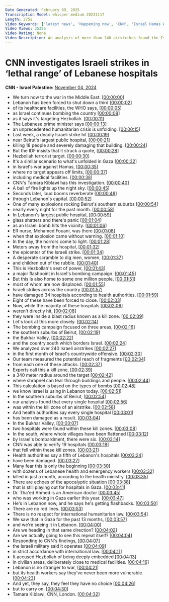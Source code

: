 ```yaml
---
Date Generated: February 09, 2025
Transcription Model: whisper medium 20231117
Length: 275s
Video Keywords: ['latest news', 'Happening now', 'CNN', 'Israel Hamas War', 'Benjamin Netanyahu', 'Israel War Cabinet', 'Hamas', 'Hezbollah', 'Gaza Strip', 'Gaza', 'Rafah', 'Lebanon', 'IDF', 'Israel Defense Forces', 'US-Supplied Weapons', 'Israel Military Aid', 'Hassan Nasrallah', 'Beirut', 'Iran', 'Iran Missile Strike', 'Tel Aviv', 'Ballistic Missile', 'Lebanon Hospitals', 'Christiane Amanpour', 'Amanpour', 'Tamara Qiblawi']
Video Views: 35395
Video Rating: None
Video Description: An analysis of more than 240 airstrikes found the Israeli military dropped bombs within a lethal range of 19 hospitals. Using maps and verified video, Tamara Qiblawi breaks this down.  #CNN #News
---
```


# CNN investigates Israeli strikes in ‘lethal range’ of Lebanese hospitals
**CNN - Israel Palestine:** [November 04, 2024](https://www.youtube.com/watch?v=jcDElSBE3to)
*  We turn now to the war in the Middle East. [[00:00:00](https://www.youtube.com/watch?v=jcDElSBE3to&t=0.0s)]
*  Lebanon has been forced to shut down a third [[00:00:02](https://www.youtube.com/watch?v=jcDElSBE3to&t=2.44s)]
*  of its healthcare facilities, the WHO says, [[00:00:05](https://www.youtube.com/watch?v=jcDElSBE3to&t=5.24s)]
*  as Israel continues bombing the country [[00:00:08](https://www.youtube.com/watch?v=jcDElSBE3to&t=8.540000000000001s)]
*  as it says it's targeting Hezbollah. [[00:00:11](https://www.youtube.com/watch?v=jcDElSBE3to&t=11.48s)]
*  The Lebanese prime minister says [[00:00:13](https://www.youtube.com/watch?v=jcDElSBE3to&t=13.76s)]
*  an unprecedented humanitarian crisis is unfolding. [[00:00:15](https://www.youtube.com/watch?v=jcDElSBE3to&t=15.280000000000001s)]
*  Last week, a deadly Israeli strike hit [[00:00:19](https://www.youtube.com/watch?v=jcDElSBE3to&t=19.02s)]
*  near Beirut's largest public hospital, [[00:00:21](https://www.youtube.com/watch?v=jcDElSBE3to&t=21.7s)]
*  killing 18 people and severely damaging that building. [[00:00:24](https://www.youtube.com/watch?v=jcDElSBE3to&t=24.6s)]
*  But the IDF insists that it struck a quote, [[00:00:28](https://www.youtube.com/watch?v=jcDElSBE3to&t=28.1s)]
*  Hezbollah terrorist target. [[00:00:30](https://www.youtube.com/watch?v=jcDElSBE3to&t=30.44s)]
*  It's a similar scenario to what's unfolded in Gaza [[00:00:32](https://www.youtube.com/watch?v=jcDElSBE3to&t=32.42s)]
*  in Israel's war against Hamas, [[00:00:35](https://www.youtube.com/watch?v=jcDElSBE3to&t=35.18s)]
*  where no target appears off limits, [[00:00:37](https://www.youtube.com/watch?v=jcDElSBE3to&t=37.160000000000004s)]
*  including medical facilities. [[00:00:38](https://www.youtube.com/watch?v=jcDElSBE3to&t=38.92s)]
*  CNN's Tamara Kiblawi has this investigation. [[00:00:40](https://www.youtube.com/watch?v=jcDElSBE3to&t=40.82s)]
*  A ball of fire lights up the night sky. [[00:00:45](https://www.youtube.com/watch?v=jcDElSBE3to&t=45.72s)]
*  Seconds later, loud booms reverberate [[00:00:48](https://www.youtube.com/watch?v=jcDElSBE3to&t=48.66s)]
*  through Lebanon's capital. [[00:00:52](https://www.youtube.com/watch?v=jcDElSBE3to&t=52.36s)]
*  One of many explosions rocking Beirut's southern suburbs [[00:00:54](https://www.youtube.com/watch?v=jcDElSBE3to&t=54.1s)]
*  nearly every night for the past month. [[00:00:58](https://www.youtube.com/watch?v=jcDElSBE3to&t=58.1s)]
*  In Lebanon's largest public hospital, [[00:00:59](https://www.youtube.com/watch?v=jcDElSBE3to&t=59.78s)]
*  glass shatters and there's panic [[00:01:04](https://www.youtube.com/watch?v=jcDElSBE3to&t=64.18s)]
*  as an Israeli bomb hits the vicinity. [[00:01:06](https://www.youtube.com/watch?v=jcDElSBE3to&t=66.18s)]
*  ER nurse, Mohamed Fouani, was there [[00:01:08](https://www.youtube.com/watch?v=jcDElSBE3to&t=68.78s)]
*  when that explosion came without warning. [[00:01:10](https://www.youtube.com/watch?v=jcDElSBE3to&t=70.82s)]
*  In the day, the horrors come to light. [[00:01:28](https://www.youtube.com/watch?v=jcDElSBE3to&t=88.5s)]
*  Meters away from the hospital, [[00:01:32](https://www.youtube.com/watch?v=jcDElSBE3to&t=92.74000000000001s)]
*  the epicenter of the Israeli strike. [[00:01:34](https://www.youtube.com/watch?v=jcDElSBE3to&t=94.74000000000001s)]
*  A desperate scramble to dig men, women, [[00:01:37](https://www.youtube.com/watch?v=jcDElSBE3to&t=97.94000000000001s)]
*  and children out of the rubble. [[00:01:40](https://www.youtube.com/watch?v=jcDElSBE3to&t=100.24000000000001s)]
*  This is Hezbollah's seat of power, [[00:01:43](https://www.youtube.com/watch?v=jcDElSBE3to&t=103.46000000000001s)]
*  a major flashpoint in Israel's bombing campaign. [[00:01:45](https://www.youtube.com/watch?v=jcDElSBE3to&t=105.38000000000001s)]
*  But this is also home to some one million people, [[00:01:51](https://www.youtube.com/watch?v=jcDElSBE3to&t=111.52000000000001s)]
*  most of whom are now displaced. [[00:01:55](https://www.youtube.com/watch?v=jcDElSBE3to&t=115.17999999999999s)]
*  Israeli strikes across the country [[00:01:57](https://www.youtube.com/watch?v=jcDElSBE3to&t=117.78s)]
*  have damaged 34 hospitals according to health authorities. [[00:01:59](https://www.youtube.com/watch?v=jcDElSBE3to&t=119.47999999999999s)]
*  Eight of these have been forced to close. [[00:02:03](https://www.youtube.com/watch?v=jcDElSBE3to&t=123.25999999999999s)]
*  Now, while the majority of these hospitals [[00:02:06](https://www.youtube.com/watch?v=jcDElSBE3to&t=126.06s)]
*  weren't directly hit, [[00:02:08](https://www.youtube.com/watch?v=jcDElSBE3to&t=128.26s)]
*  they were inside a blast radius known as a kill zone. [[00:02:09](https://www.youtube.com/watch?v=jcDElSBE3to&t=129.66s)]
*  Let's look at this more closely. [[00:02:14](https://www.youtube.com/watch?v=jcDElSBE3to&t=134.54s)]
*  The bombing campaign focused on three areas, [[00:02:16](https://www.youtube.com/watch?v=jcDElSBE3to&t=136.78s)]
*  the southern suburbs of Beirut, [[00:02:19](https://www.youtube.com/watch?v=jcDElSBE3to&t=139.98s)]
*  the Bukhar Valley, [[00:02:22](https://www.youtube.com/watch?v=jcDElSBE3to&t=142.34s)]
*  and the country south which borders Israel. [[00:02:24](https://www.youtube.com/watch?v=jcDElSBE3to&t=144.04000000000002s)]
*  We analyzed over 240 Israeli airstrikes [[00:02:27](https://www.youtube.com/watch?v=jcDElSBE3to&t=147.34s)]
*  in the first month of Israel's countrywide offensive. [[00:02:30](https://www.youtube.com/watch?v=jcDElSBE3to&t=150.22s)]
*  Our team measured the potential reach of fragments [[00:02:34](https://www.youtube.com/watch?v=jcDElSBE3to&t=154.82000000000002s)]
*  from each one of these attacks. [[00:02:37](https://www.youtube.com/watch?v=jcDElSBE3to&t=157.26000000000002s)]
*  Experts call this a kill zone, [[00:02:39](https://www.youtube.com/watch?v=jcDElSBE3to&t=159.56s)]
*  a 340 meter radius around the target [[00:02:42](https://www.youtube.com/watch?v=jcDElSBE3to&t=162.0s)]
*  where shrapnel can tear through buildings and people. [[00:02:44](https://www.youtube.com/watch?v=jcDElSBE3to&t=164.5s)]
*  This calculation is based on the types of bombs [[00:02:48](https://www.youtube.com/watch?v=jcDElSBE3to&t=168.56s)]
*  we know Israel is using in Lebanon today. [[00:02:51](https://www.youtube.com/watch?v=jcDElSBE3to&t=171.04000000000002s)]
*  In the southern suburbs of Beirut, [[00:02:54](https://www.youtube.com/watch?v=jcDElSBE3to&t=174.10000000000002s)]
*  our analysis found that every single hospital [[00:02:56](https://www.youtube.com/watch?v=jcDElSBE3to&t=176.04000000000002s)]
*  was within the kill zone of an airstrike. [[00:02:58](https://www.youtube.com/watch?v=jcDElSBE3to&t=178.60000000000002s)]
*  And health authorities say every single hospital [[00:03:01](https://www.youtube.com/watch?v=jcDElSBE3to&t=181.12s)]
*  has been damaged as a result. [[00:03:04](https://www.youtube.com/watch?v=jcDElSBE3to&t=184.42000000000002s)]
*  In the Bukhar Valley, [[00:03:07](https://www.youtube.com/watch?v=jcDElSBE3to&t=187.08s)]
*  two hospitals were found within these kill zones. [[00:03:08](https://www.youtube.com/watch?v=jcDElSBE3to&t=188.36s)]
*  In the south, where whole villages have been flattened [[00:03:12](https://www.youtube.com/watch?v=jcDElSBE3to&t=192.16000000000003s)]
*  by Israel's bombardment, there were six. [[00:03:14](https://www.youtube.com/watch?v=jcDElSBE3to&t=194.9s)]
*  CNN was able to verify 19 hospitals [[00:03:18](https://www.youtube.com/watch?v=jcDElSBE3to&t=198.94s)]
*  that fell within these kill zones. [[00:03:21](https://www.youtube.com/watch?v=jcDElSBE3to&t=201.92000000000002s)]
*  Health authorities say a fifth of Lebanon's hospitals [[00:03:24](https://www.youtube.com/watch?v=jcDElSBE3to&t=204.52s)]
*  have been damaged. [[00:03:27](https://www.youtube.com/watch?v=jcDElSBE3to&t=207.6s)]
*  Many fear this is only the beginning [[00:03:30](https://www.youtube.com/watch?v=jcDElSBE3to&t=210.46s)]
*  with dozens of Lebanese health and emergency workers [[00:03:32](https://www.youtube.com/watch?v=jcDElSBE3to&t=212.56s)]
*  killed in just a month, according to the health ministry. [[00:03:35](https://www.youtube.com/watch?v=jcDElSBE3to&t=215.12s)]
*  There are echoes of the apocalyptic situation [[00:03:38](https://www.youtube.com/watch?v=jcDElSBE3to&t=218.5s)]
*  that is still playing out for hospitals in Gaza. [[00:03:41](https://www.youtube.com/watch?v=jcDElSBE3to&t=221.1s)]
*  Dr. Tha'ed Ahmed is an American doctor [[00:03:45](https://www.youtube.com/watch?v=jcDElSBE3to&t=225.38s)]
*  who was working in Gaza earlier this year. [[00:03:47](https://www.youtube.com/watch?v=jcDElSBE3to&t=227.70000000000002s)]
*  He's in Lebanon now, and he says he's getting flashbacks. [[00:03:50](https://www.youtube.com/watch?v=jcDElSBE3to&t=230.34s)]
*  There are no red lines. [[00:03:53](https://www.youtube.com/watch?v=jcDElSBE3to&t=233.34s)]
*  There is no respect for international humanitarian law. [[00:03:54](https://www.youtube.com/watch?v=jcDElSBE3to&t=234.36s)]
*  We saw that in Gaza for the past 13 months, [[00:03:57](https://www.youtube.com/watch?v=jcDElSBE3to&t=237.54000000000002s)]
*  and we're seeing it in Lebanon. [[00:04:00](https://www.youtube.com/watch?v=jcDElSBE3to&t=240.86s)]
*  Are we heading in that same direction? [[00:04:02](https://www.youtube.com/watch?v=jcDElSBE3to&t=242.86s)]
*  Are we actually going to see this repeat itself? [[00:04:04](https://www.youtube.com/watch?v=jcDElSBE3to&t=244.42000000000002s)]
*  Responding to CNN's findings, [[00:04:07](https://www.youtube.com/watch?v=jcDElSBE3to&t=247.36s)]
*  the Israeli military said it operates [[00:04:09](https://www.youtube.com/watch?v=jcDElSBE3to&t=249.38000000000002s)]
*  in strict accordance with international law. [[00:04:11](https://www.youtube.com/watch?v=jcDElSBE3to&t=251.06s)]
*  It accused Hezbollah of being deeply embedded [[00:04:13](https://www.youtube.com/watch?v=jcDElSBE3to&t=253.96s)]
*  in civilian areas, deliberately close to medical facilities. [[00:04:16](https://www.youtube.com/watch?v=jcDElSBE3to&t=256.38s)]
*  Lebanon is no stranger to war, [[00:04:21](https://www.youtube.com/watch?v=jcDElSBE3to&t=261.26s)]
*  but its health workers say they've never been more vulnerable. [[00:04:23](https://www.youtube.com/watch?v=jcDElSBE3to&t=263.34000000000003s)]
*  And yet, they say, they feel they have no choice [[00:04:26](https://www.youtube.com/watch?v=jcDElSBE3to&t=266.94s)]
*  but to carry on. [[00:04:30](https://www.youtube.com/watch?v=jcDElSBE3to&t=270.42s)]
*  Tamara Kiblawi, CNN, London. [[00:04:32](https://www.youtube.com/watch?v=jcDElSBE3to&t=272.22s)]
